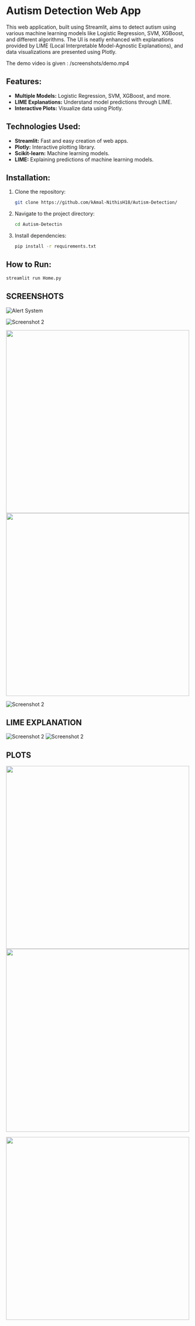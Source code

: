 # Autism Detection Web App

This web application, built using Streamlit, aims to detect autism using various machine learning models like Logistic Regression, SVM, XGBoost, and different algorithms. The UI is neatly enhanced with explanations provided by LIME (Local Interpretable Model-Agnostic Explanations), and data visualizations are presented using Plotly.

The demo video is given : /screenshots/demo.mp4
## Features:

- **Multiple Models:** Logistic Regression, SVM, XGBoost, and more.
- **LIME Explanations:** Understand model predictions through LIME.
- **Interactive Plots:** Visualize data using Plotly.

## Technologies Used:

- **Streamlit:** Fast and easy creation of web apps.
- **Plotly:** Interactive plotting library.
- **Scikit-learn:** Machine learning models.
- **LIME:** Explaining predictions of machine learning models.

## Installation:

1. Clone the repository:

    ```bash
    git clone https://github.com/kAmal-NithisH18/Autism-Detection/
    ```

2. Navigate to the project directory:

    ```bash
    cd Autism-Detectin
    ```

3. Install dependencies:

    ```bash
    pip install -r requirements.txt
    ```

## How to Run:

```bash
streamlit run Home.py
```
## SCREENSHOTS

![Alert System](/screenshots/aut1.png)


![Screenshot 2](/screenshots/aut2.png)

<p float="left">
  <img src="/screenshots/aut3.png" width="500" />
  <img src="/screenshots/aut4.png" width="500"/>
</p>

![Screenshot 2](/screenshots/aut5.png)

## LIME EXPLANATION

![Screenshot 2](/screenshots/aut6.png)
![Screenshot 2](/screenshots/aut7.png)

## PLOTS



<p float="left">
  <img src="/screenshots/aut8.png" width="500" />
  <img src="/screenshots/aut9.png" width="500"/>
</p>

<img src="/screenshots/aut10.png" width="500"/>
